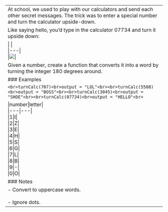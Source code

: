 |   |
|---|
|At school, we used to play with our calculators and send each other secret messages. The trick was to enter a special number and turn the calculator upside-down.|
|Like saying hello, you’d type in the calculator 07734 and turn it upside down:|
|\|   \|<br>\|---\|<br>\|![](https://ci3.googleusercontent.com/meips/ADKq_NYRhnkpqZ_zPYu03MgaAkgyQs8LoE22zD357RsxAA9vB1x9QxT1CEU0642v4t1MqrH6g7nxvGVn7nggQmUc93ayJ37DcbdQN88vsAFoALxCZxbctt4hN7zjf3DRtXuTuafmPx7waqZgX__ai340mR9poBPhUrFoewyJhPu6T6XonHXaT9s5OUHdVYz3nlYBDsBTtGc4XD5cJdbIwaLn9wPDvSoZwr20Z9SuUU0emggxPZ-jqVfWzwl_8LiRxe3C4n--ZwylXTSaiGM_eoZz9Q=s0-d-e1-ft#https://media.beehiiv.com/cdn-cgi/image/fit=scale-down,format=auto,onerror=redirect,quality=80/uploads/asset/file/f8c4eb19-36e5-43a6-a4df-585d81f989ae/hello_calculator.gif?t=1741666543)\||
|Given a number, create a function that converts it into a word by turning the integer 180 degrees around.|
|### Examples|
|```<br>turnCalc(707)<br>output = "LOL"<br><br>turnCalc(5508)<br>output = "BOSS"<br><br>turnCalc(3045)<br>output = "SHOE"<br><br>turnCalc(07734)<br>output = "HELLO"<br>```|
|\|number\|letter\|<br>\|---\|---\|<br>\|1\|I\|<br>\|2\|Z\|<br>\|3\|E\|<br>\|4\|H\|<br>\|5\|S\|<br>\|6\|G\|<br>\|7\|L\|<br>\|8\|B\|<br>\|9\|-\|<br>\|0\|O\||
|### Notes|
|- Convert to uppercase words.<br>    <br>- Ignore dots.|